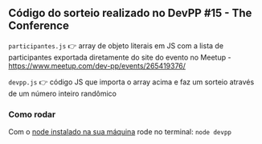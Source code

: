 ## Código do sorteio realizado no DevPP #15 - The Conference

`participantes.js` 👉 array de objeto literais em JS com a lista de participantes exportada diretamente do site do evento no Meetup - https://www.meetup.com/dev-pp/events/265419376/

`devpp.js` 👉 código JS que importa o array acima e faz um sorteio através de um número inteiro randômico

### Como rodar

Com o [node instalado na sua máquina](https://nodejs.org/) rode no terminal: `node devpp`
